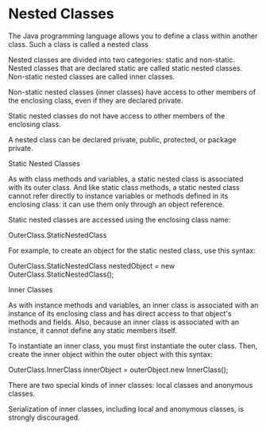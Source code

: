 # Nested Classes


The Java programming language allows you to define a class within another class. Such a class is called a nested class

Nested classes are divided into two categories: static and non-static. Nested classes that are declared static are called static nested classes. Non-static nested classes are called inner classes.

Non-static nested classes (inner classes) have access to other members of the enclosing class, even if they are declared private. 
 
Static nested classes do not have access to other members of the enclosing class.

A nested class can be declared private, public, protected, or package private.


Static Nested Classes

As with class methods and variables, a static nested class is associated with its outer class. And like static class methods, a static nested class cannot refer directly to instance variables or methods defined in its enclosing class: it can use them only through an object reference.

Static nested classes are accessed using the enclosing class name:

OuterClass.StaticNestedClass

For example, to create an object for the static nested class, use this syntax:

OuterClass.StaticNestedClass nestedObject =
     new OuterClass.StaticNestedClass();
	 


Inner Classes


As with instance methods and variables, an inner class is associated with an instance of its enclosing class and has direct access to that object's methods and fields. Also, because an inner class is associated with an instance, it cannot define any static members itself.


To instantiate an inner class, you must first instantiate the outer class. Then, create the inner object within the outer object with this syntax:

OuterClass.InnerClass innerObject = outerObject.new InnerClass();


There are two special kinds of inner classes: local classes and anonymous classes.

Serialization of inner classes, including local and anonymous classes, is strongly discouraged. 